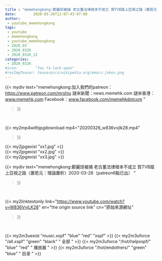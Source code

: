 ```yaml
---
title : "memehongkong:鄭麗琼被捕 老古董法律根本不成立 賀TVB踏上亞視之路〈蕭若元：理論蕭析〉2020-03-26（patreon6點已出） "
date:        2020-03-26T12:07:43-07:00
author:
 - youtube_memehongkong
tags:
 - youtube
 - memehongkong
 - youtube_memehongkong
 - 2020_03
 - 2020_0326
 - 2020_0326_12
categories:
 - 2020_0326
#icon:        "fas fa-lock-open"
#resImgTeaser: teaserpics/wikipedia.org/emacs-jokes.png
---
```


{{< mydiv text="memehongkong:加入我們的patreon：https://www.patreon.com/mrshiu 謎米新聞：news.memehk.com 謎米香港： www.memehk.com Facebook：www.facebook.com/memehkdotcom "
>}}
<br>


{{< my2mp4withjpgdownload mp4="20200326_w836vvjlk28.mp4"
>}}

{{< my2jpgexist "xx1.jpg" >}}<br>
{{< my2jpgexist "xx2.jpg" >}}<br>
{{< my2jpgexist "xx3.jpg" >}}<br>



{{< mydiv text="memehongkong:鄭麗琼被捕 老古董法律根本不成立 賀TVB踏上亞視之路〈蕭若元：理論蕭析〉2020-03-26（patreon6點已出） "
>}}
<br>

{{< my2linktextonly link="https://www.youtube.com/watch?v=W836VvjLK28"
en="the origin source link" cn="原始來源網址"
>}}


<br>

{{< my2m3uexist "music.xspf"        "blue"   "red"    "xspf" >}} {{< my2m3uforce "/all.xspf"         "green"  "black"  " 全部 " >}} {{< my2m3uforce "/hot/helpxspf/"    "blue"   "red"    " 播放器 " >}} {{< my2m3uforce "/hot/endothers/"   "green"  "blue"   " 目录 " >}} 
